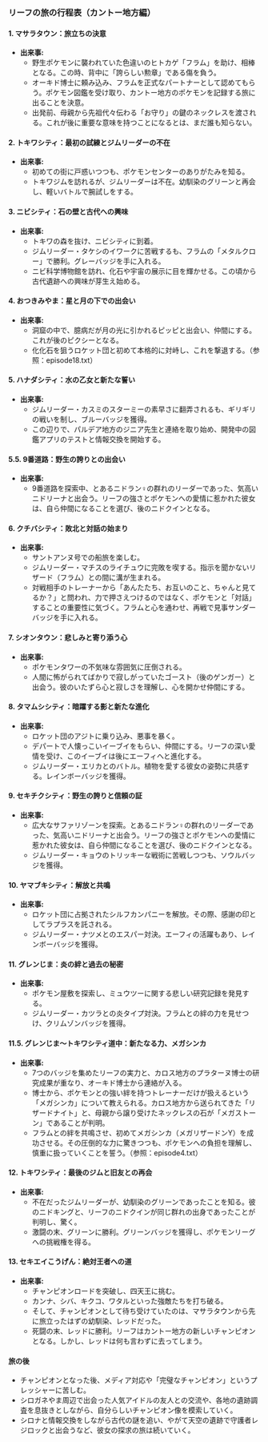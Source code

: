 ### リーフの旅の行程表（カントー地方編）

#### 1. **マサラタウン：旅立ちの決意**
*   **出来事:**
    *   野生ポケモンに襲われていた色違いのヒトカゲ「フラム」を助け、相棒となる。この時、背中に「誇らしい勲章」である傷を負う。
    *   オーキド博士に頼み込み、フラムを正式なパートナーとして認めてもらう。ポケモン図鑑を受け取り、カントー地方のポケモンを記録する旅に出ることを決意。
    *   出発前、母親から先祖代々伝わる「お守り」の鍵のネックレスを渡される。これが後に重要な意味を持つことになるとは、まだ誰も知らない。

#### 2. **トキワシティ：最初の試練とジムリーダーの不在**
*   **出来事:**
    *   初めての街に戸惑いつつも、ポケモンセンターのありがたみを知る。
    *   トキワジムを訪れるが、ジムリーダーは不在。幼馴染のグリーンと再会し、軽いバトルで腕試しをする。

#### 3. **ニビシティ：石の壁と古代への興味**
*   **出来事:**
    *   トキワの森を抜け、ニビシティに到着。
    *   ジムリーダー・タケシのイワークに苦戦するも、フラムの「メタルクロー」で勝利。グレーバッジを手に入れる。
    *   ニビ科学博物館を訪れ、化石や宇宙の展示に目を輝かせる。この頃から古代遺跡への興味が芽生え始める。

#### 4. **おつきみやま：星と月の下での出会い**
*   **出来事:**
    *   洞窟の中で、臆病だが月の光に引かれるピッピと出会い、仲間にする。これが後のピクシーとなる。
    *   化化石を狙うロケット団と初めて本格的に対峙し、これを撃退する。（参照：episode18.txt）

#### 5. **ハナダシティ：水の乙女と新たな誓い**
*   **出来事:**
    *   ジムリーダー・カスミのスターミーの素早さに翻弄されるも、ギリギリの戦いを制し、ブルーバッジを獲得。
    *   この辺りで、パルデア地方のジニア先生と連絡を取り始め、開発中の図鑑アプリのテストと情報交換を開始する。

#### 5.5. **9番道路：野生の誇りとの出会い**
*   **出来事:**
    *   9番道路を探索中、とあるニドラン♀の群れのリーダーであった、気高いニドリーナと出会う。リーフの強さとポケモンへの愛情に惹かれた彼女は、自ら仲間になることを選び、後のニドクインとなる。

#### 6. **クチバシティ：敗北と対話の始まり**
*   **出来事:**
    *   サントアンヌ号での船旅を楽しむ。
    *   ジムリーダー・マチスのライチュウに完敗を喫する。指示を聞かないリザード（フラム）との間に溝が生まれる。
    *   対戦相手のトレーナーから「あんたたち、お互いのこと、ちゃんと見てるか？」と問われ、力で押さえつけるのではなく、ポケモンと「対話」することの重要性に気づく。フラムと心を通わせ、再戦で見事サンダーバッジを手に入れる。

#### 7. **シオンタウン：悲しみと寄り添う心**
*   **出来事:**
    *   ポケモンタワーの不気味な雰囲気に圧倒される。
    *   人間に怖がられてばかりで寂しがっていたゴースト（後のゲンガー）と出会う。彼のいたずら心と寂しさを理解し、心を開かせ仲間にする。

#### 8. **タマムシシティ：暗躍する影と新たな進化**
*   **出来事:**
    *   ロケット団のアジトに乗り込み、悪事を暴く。
    *   デパートで人懐っこいイーブイをもらい、仲間にする。リーフの深い愛情を受け、このイーブイは後にエーフィへと進化する。
    *   ジムリーダー・エリカとのバトル。植物を愛する彼女の姿勢に共感する。レインボーバッジを獲得。

#### 9. **セキチクシティ：野生の誇りと信頼の証**
*   **出来事:**
    *   広大なサファリゾーンを探索。とあるニドラン♀の群れのリーダーであった、気高いニドリーナと出会う。リーフの強さとポケモンへの愛情に惹かれた彼女は、自ら仲間になることを選び、後のニドクインとなる。
    *   ジムリーダー・キョウのトリッキーな戦術に苦戦しつつも、ソウルバッジを獲得。

#### 10. **ヤマブキシティ：解放と共鳴**
*   **出来事:**
    *   ロケット団に占拠されたシルフカンパニーを解放。その際、感謝の印としてラプラスを託される。
    *   ジムリーダー・ナツメとのエスパー対決。エーフィの活躍もあり、レインボーバッジを獲得。

#### 11. **グレンじま：炎の絆と過去の秘密**
*   **出来事:**
    *   ポケモン屋敷を探索し、ミュウツーに関する悲しい研究記録を発見する。
    *   ジムリーダー・カツラとの炎タイプ対決。フラムとの絆の力を見せつけ、クリムゾンバッジを獲得。

#### 11.5. **グレンじま〜トキワシティ道中：新たなる力、メガシンカ**
*   **出来事:**
    *   7つのバッジを集めたリーフの実力と、カロス地方のプラターヌ博士の研究成果が重なり、オーキド博士から連絡が入る。
    *   博士から、ポケモンとの強い絆を持つトレーナーだけが扱えるという「メガシンカ」について教えられる。カロス地方から送られてきた「リザードナイト」と、母親から譲り受けたネックレスの石が「メガストーン」であることが判明。
    *   フラムとの絆を共鳴させ、初めてメガシンカ（メガリザードンY）を成功させる。その圧倒的な力に驚きつつも、ポケモンへの負担を理解し、慎重に扱っていくことを誓う。（参照：episode4.txt）

#### 12. **トキワシティ：最後のジムと旧友との再会**
*   **出来事:**
    *   不在だったジムリーダーが、幼馴染のグリーンであったことを知る。彼のニドキングと、リーフのニドクインが同じ群れの出身であったことが判明し、驚く。
    *   激闘の末、グリーンに勝利。グリーンバッジを獲得し、ポケモンリーグへの挑戦権を得る。

#### 13. **セキエイこうげん：絶対王者への道**
*   **出来事:**
    *   チャンピオンロードを突破し、四天王に挑む。
    *   カンナ、シバ、キクコ、ワタルといった強敵たちを打ち破る。
    *   そして、チャンピオンとして待ち受けていたのは、マサラタウンから先に旅立ったはずの幼馴染、レッドだった。
    *   死闘の末、レッドに勝利。リーフはカントー地方の新しいチャンピオンとなる。しかし、レッドは何も言わずに去ってしまう。

#### **旅の後**
*   チャンピオンとなった後、メディア対応や「完璧なチャンピオン」というプレッシャーに苦しむ。
*   シロガネやま周辺で出会った人気アイドルの友人との交流や、各地の遺跡調査を息抜きとしながら、自分らしいチャンピオン像を模索していく。
*   シロナと情報交換をしながら古代の謎を追い、やがて天空の遺跡で守護者レジロックと出会うなど、彼女の探求の旅は続いていく。